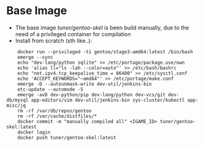 # Base Image
* The base image *tuner/gentoo-skel* is been build manually, due to the need of a privileged container for compilation
* Install from scratch (sth like..):
```
    docker run --privileged -ti gentoo/stage3-amd64:latest /bin/bash
    emerge --sync
    echo "dev-lang/python sqlite" >> /etc/portage/package.use/own
    echo 'alias ll="ls -lah --color=auto"' >> /etc/bash/bashrc 
    echo "net.ipv4.tcp_keepalive_time = 86400" >> /etc/sysctl.conf
    echo 'ACCEPT_KEYWORDS="~amd64"' >> /etc/portage/make.conf
    emerge -D --autounmask-write dev-util/jenkins-bin
    etc-update --automode -5
    emerge -avD dev-python/pip dev-lang/python dev-vcs/git dev-db/mysql app-editors/vim dev-util/jenkins-bin sys-cluster/kubectl app-misc/jq
    rm -rf /var/db/repos/gentoo
    rm -rf /var/cache/distfiles/*
    docker commit -m "manually compiled all" <IGAME_ID> tuner/gentoo-skel:latest
    docker login
    docker push tuner/gentoo-skel:latest
```
